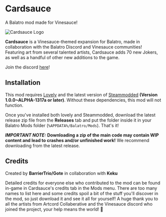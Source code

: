 # Cardsauce
A Balatro mod made for Vinesauce!

![Cardsauce Logo](https://i.imgur.com/db2zy4W.png)

**Cardsauce** is a Vinesauce-themed expansion for Balatro, made in collaboration with the Balatro Discord and Vinesauce communities! Featuring art from several talented artists, Cardsauce adds 70 new Jokers, as well as a handful of other new additions to the game.

Join the discord [here](https://discord.gg/evwdM4Tvc5)! 

## Installation

This mod requires [Lovely](https://github.com/ethangreen-dev/lovely-injector) and the latest version of [Steammodded](https://github.com/Steamopollys/Steamodded) **(Version 1.0.0~ALPHA-1317a or later)**. Without these dependencies, this mod will not function.

Once you've installed both lovely and Steammodded, download the latest release zip file from the **Releases** tab and put the folder inside it in your Balatro Mods folder (`%APPDATA%/Balatro/Mods`). That's it! 

***IMPORTANT NOTE:*** **Downloading a zip of the main code may contain WIP content and lead to crashes and/or unfinished work!** We recommend downloading from the latest release.

## Credits
Created by **BarrierTrio/Gote** in collaboration with **Keku**

Detailed credits for everyone else who contributed to the mod can be found in-game in Cardsauce's credits tab in the Mods menu. There are too many names to list here and some credits spoil a bit of the stuff you'll discover in the mod, so just download it and see it all for yourself!
 A huge thank you to all the artists from Artcord Collaberative and the Vinesauce discord who joined the project, your help means the world! 💚
